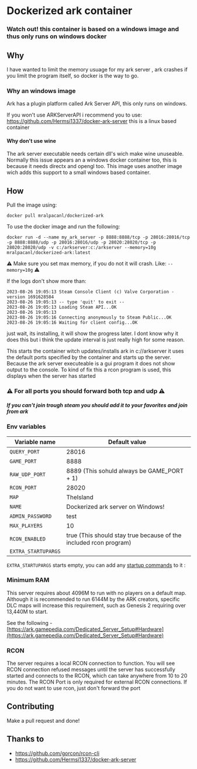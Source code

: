
# Dockerized ark container

### Watch out! this container is based on a windows image and thus only runs on windows docker

## Why

I have wanted to limit the memory usuage for my ark server , ark crashes if you limit the program itself, so docker is the way to go.

### Why an windows image

Ark has a plugin platform called Ark Server API, this only runs on windows.

If you won't use ARKServerAPI i recommend you to use: https://github.com/Hermsi1337/docker-ark-server this is a linux based container

#### Why don't use wine

The ark server executable needs certain dll's wich make wine unuseable. Normally this issue appears an a windows docker container too, this is because it needs directx and opengl too. This image uses another image wich adds this support to a small windows based container.

## How
Pull the image using:

    docker pull mralpacanl/dockerized-ark

To use the docker image and run the following:

    docker run -d --name my_ark_server -p 8888:8888/tcp -p 28016:28016/tcp -p 8888:8888/udp -p 28016:28016/udp -p 28020:28020/tcp -p 28020:28020/udp -v c:/arkserver:c:/arkserver --memory=10g mralpacanl/dockerized-ark:latest
    


:warning: Make sure you set max memory, if you do not it will crash. Like: `--memory=10g` :warning:

If the logs don't show more than:

    2023-08-26 19:05:13 Steam Console Client (c) Valve Corporation - version 1691628584
    2023-08-26 19:05:13 -- type 'quit' to exit --
    2023-08-26 19:05:13 Loading Steam API...OK
    2023-08-26 19:05:13
    2023-08-26 19:05:16 Connecting anonymously to Steam Public...OK
    2023-08-26 19:05:16 Waiting for client config...OK
just wait, its installing, it will show the progress later. I dont know why it does this but i think the update interval is just really high for some reason.

  

This starts the container witch updates/installs ark in c://arkserver it uses the default ports specified by the container and starts up the server. Because the ark server executeable is a gui program it does not show output to the console. To kind of fix this a rcon program is used, this displays when the server has started

  

### ⚠️ For all ports you should forward both tcp and udp ⚠️

##### If you can't join trough steam you should add it to your favorites and join from ark

  

### Env variables

|Variable name|Default value|
|--|--|
|`QUERY_PORT`|28016|
|`GAME_PORT`|8888|
|`RAW_UDP_PORT`|8889 (This sohuld always be GAME_PORT + 1)|
|`RCON_PORT`|28020|
|`MAP`|TheIsland|
|`NAME`|Dockerized ark server on Windows!|
|`ADMIN_PASSWORD`|test|
|`MAX_PLAYERS`|10|
|`RCON_ENABLED`|true (This should stay true because of the included rcon program)|
|`EXTRA_STARTUPARGS`||
`EXTRA_STARTUPARGS` starts empty, you can add any [startup commands](https://ark.fandom.com/wiki/Server_configuration#Command_line_arguments) to it :

### Minimum RAM
This server requires about 4096M to run with no players on a default map. Although it is recommended to run 6144M by the ARK creators, specific DLC maps will increase this requirement, such as Genesis 2 requiring over 13,440M to start.

See the following - [https://ark.gamepedia.com/Dedicated_Server_Setup#Hardware](https://ark.gamepedia.com/Dedicated_Server_Setup#Hardware)
### RCON
The server requires a local RCON connection to function. You will see RCON connection refused messages until the server has successfully started and connects to the RCON, which can take anywhere from 10 to 20 minutes. The RCON Port is only required for external RCON connections. If you do not want to use rcon, just don't forward the port
## Contributing
Make a pull request and done!
## Thanks to
- https://github.com/gorcon/rcon-cli
- https://github.com/Hermsi1337/docker-ark-server
